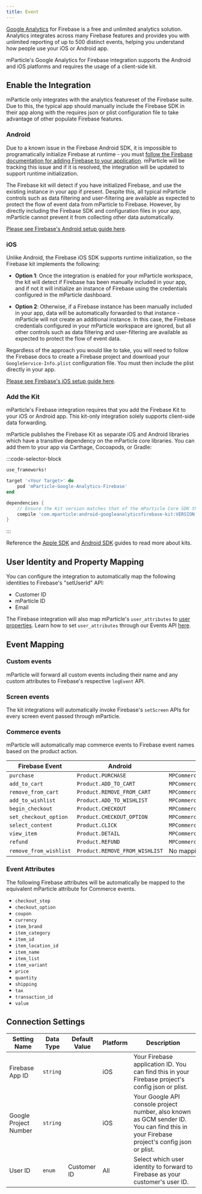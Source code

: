 ```yaml
---
title: Event
---
```


[Google Analytics](https://firebase.google.com/products/analytics/) for Firebase is a free and unlimited analytics solution. Analytics integrates across many Firebase features and provides you with unlimited reporting of up to 500 distinct events, helping you understand how people use your iOS or Android app.

mParticle's Google Analytics for Firebase integration supports the Android and iOS platforms and requires the usage of a client-side kit.

## Enable the Integration

mParticle only integrates with the analytics featureset of the Firebase suite. Due to this, the typical app should manually include the Firebase SDK in their app along with the requires json or plist configuration file to take advantage of other populate Firebase features.

### Android

Due to a known issue in the Firebase Android SDK, it is impossible to programatically initialize Firebase at runtime - you must [follow the Firebase documentation for adding Firebase to your application](https://firebase.google.com/docs/android/setup). mParticle will be tracking this issue and if it is resolved, the integration will be updated to support runtime initialization.

The Firebase kit will detect if you have initialized Firebase, and use the existing instance in your app if present. Despite this, all typical mParticle controls such as data filtering and user-filtering are available as expected to protect the flow of event data from mParticle to Firebase. However, by directly including the Firebase SDK and configuration files in your app, mParticle cannot prevent it from collecting other data automatically.

[Please see Firebase's Android setup guide here](https://firebase.google.com/docs/android/setup).

### iOS

Unlike Android, the Firebase iOS SDK supports runtime initialization, so the Firebase kit implements the following:

- **Option 1**: Once the integration is enabled for your mParticle workspace, the kit will detect if Firebase has been manually included in your app, and if not it will initialize an instance of Firebase using the credentials configured in the mParticle dashboard.

- **Option 2**: Otherwise, if a Firebase instance has been manually included in your app, data will be automatically forwarded to that instance - mParticle will not create an additional instance. In this case, the Firebase credentials configured in your mParticle workspace are ignored, but all other controls such as data filtering and user-filtering are available as expected to protect the flow of event data.

Regardless of the approach you would like to take, you will need to follow the Firebase docs to create a Firebase project and download your `GoogleService-Info.plist` configuration file. You must then include the plist directly in your app.

[Please see Firebase's iOS setup guide here](https://firebase.google.com/docs/ios/setup).

### Add the Kit

mParticle's Firebase integration requires that you add the Firebase Kit to your iOS or Android app. This kit-only integration solely supports client-side data forwarding.

mParticle publishes the Firebase Kit as separate iOS and Android libraries which have a transitive dependency on the mParticle core libraries. You can add them to your app via Carthage, Cocoapods, or Gradle:

:::code-selector-block
~~~ruby
use_frameworks!

target '<Your Target>' do
    pod 'mParticle-Google-Analytics-Firebase'
end
~~~

~~~groovy
dependencies {
    // Ensure the Kit version matches that of the mParticle Core SDK that you're using
    compile 'com.mparticle:android-googleanalyticsfirebase-kit:VERSION'
}
~~~
:::

Reference the [Apple SDK](/developers/sdk/ios/kits/) and [Android SDK](/developers/sdk/android/kits/) guides to read more about kits.

## User Identity and Property Mapping

You can configure the integration to automatically map the following identities to Firebase's "setUserId" API:

- Customer ID
- mParticle ID
- Email

The Firebase integration will also map mParticle's `user_attributes` to [user properties](https://firebase.google.com/docs/analytics/user-properties). Learn how to set `user_attributes` through our Events API [here](/developers/server/json-reference/#json-schema).

## Event Mapping

### Custom events

mParticle will forward all custom events including their name and any custom attributes to Firebase's respective `logEvent` API.

### Screen events

The kit integrations will automatically invoke Firebase's `setScreen` APIs for every screen event passed through mParticle.

### Commerce events

mParticle will automatically map commerce events to Firebase event names based on the product action.

| Firebase Event | Android | iOS
| -------------  | ------------------------ | --|
| `purchase` | `Product.PURCHASE` | `MPCommerceEventActionPurchase`
| `add_to_cart` | `Product.ADD_TO_CART` | `MPCommerceEventActionAddToCart`
| `remove_from_cart` | `Product.REMOVE_FROM_CART` | `MPCommerceEventActionRemoveFromCart`
| `add_to_wishlist` | `Product.ADD_TO_WISHLIST` | `MPCommerceEventActionAddToWishList`
| `begin_checkout` | `Product.CHECKOUT` | `MPCommerceEventActionCheckout`
| `set_checkout_option` | `Product.CHECKOUT_OPTION` | `MPCommerceEventActionCheckoutOptions`
| `select_content` | `Product.CLICK` | `MPCommerceEventActionClick`
| `view_item` | `Product.DETAIL` | `MPCommerceEventActionViewDetail`
| `refund` | `Product.REFUND` |  `MPCommerceEventActionRefund`
| `remove_from_wishlist` | `Product.REMOVE_FROM_WISHLIST` | No mapping


### Event Attributes

The following Firebase attributes will be automatically be mapped to the equivalent mParticle attribute for Commerce events.

* `checkout_step`
* `checkout_option`
* `coupon`
* `currency`
* `item_brand`
* `item_category`
* `item_id`
* `item_location_id`
* `item_name`
* `item_list`
* `item_variant`
* `price`
* `quantity`
* `shipping`
* `tax`
* `transaction_id`
* `value`


## Connection Settings

Setting Name| Data Type | Default Value | Platform | Description
| --- | --- | --- | --- | --- |
Firebase App ID | `string` | | iOS | Your Firebase application ID. You can find this in your Firebase project's config json or plist.
Google Project Number | `string` || iOS  | Your Google API console project number, also known as GCM sender ID. You can find this in your Firebase project's config json or plist.
User ID | `enum` | Customer ID | All | Select which user identity to forward to Firebase as your customer's user ID.
